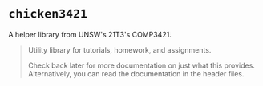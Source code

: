# `chicken3421`

A helper library from UNSW's 21T3's COMP3421.

> Utility library for tutorials, homework, and assignments.
>
> Check back later for more documentation on just what this provides.
> Alternatively, you can read the documentation in the header files.
